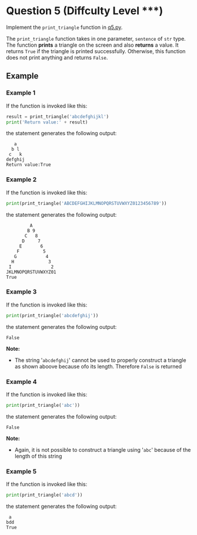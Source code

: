 # Question 5 (Diffculty Level ***)

Implement the `print_triangle` function in [q5.py](../Original/q5.py).

The `print_triangle` function takes in one parameter, `sentence` of `str` type. The function **prints** a triangle on the screen and also **returns** a value. It returns `True` if the triangle is printed successfully. Otherwise, this function does not print anything and returns `False`. 

## Example

### Example 1

If the function is invoked like this:

```python
result = print_triangle('abcdefghijkl')
print('Return value:' + result)
```

the statement generates the following output:

```code
   a
  b l
 c   k
defghij
Return value:True
```

### Example 2

If the function is invoked like this:

```python
print(print_triangle('ABCDEFGHIJKLMNOPQRSTUVWXYZ0123456789'))
```

the statement generates the following output:

```code
         A
        B 9
       C   8
      D     7
     E       6
    F         5
   G           4
  H             3
 I               2
JKLMNOPQRSTUVWXYZ01
True
```

### Example 3

If the function is invoked like this:

```python
print(print_triangle('abcdefghij'))
```

the statement generates the following output:

```code
False
```

**Note:**

- The string '`abcdefghij`' cannot be used to properly construct a triangle as shown aboove because ofo its length. Therefore `False` is returned

### Example 4

If the function is invoked like this:

```python
print(print_triangle('abc'))
```

the statement generates the following output:

```code
False
```

**Note:**

- Again, it is not possible to construct a triangle using '`abc`' because of the length of this string

### Example 5

If the function is invoked like this:

```python
print(print_triangle('abcd'))
```

the statement generates the following output:

```code
 a
bdd
True
```
